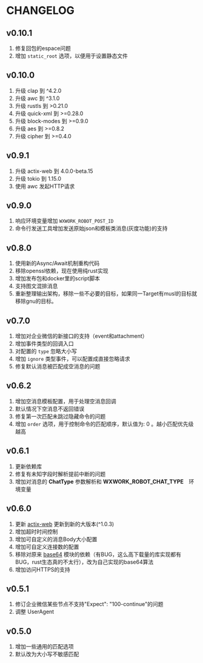 CHANGELOG
============

v0.10.1
----------

1. 修复回包的espace问题
2. 增加 `static_root` 选项，以便用于设置静态文件

v0.10.0
----------

1. 升级 clap 到 ^4.2.0
2. 升级 awc 到 ^3.1.0
3. 升级 rustls 到 >0.21.0
4. 升级 quick-xml 到 >=0.28.0
5. 升级 block-modes 到 >=0.9.0
6. 升级 aes 到 >=0.8.2
7. 升级 cipher 到 >=0.4.0

v0.9.1
----------

1. 升级 actix-web 到 4.0.0-beta.15
2. 升级 tokio 到 1.15.0
3. 使用 awc 发起HTTP请求

v0.9.0
----------

1. 响应环境变量增加 `WXWORK_ROBOT_POST_ID`
2. 命令行发送工具增加发送原始json和模板类消息(灰度功能)的支持

v0.8.0
----------

1. 使用新的Async/Await机制重构代码
2. 移除openssl依赖，现在使用纯rust实现
3. 增加发布包和docker里的script脚本
4. 支持图文混排消息
5. 重新整理输出架构，移除一些不必要的目标，如果同一Target有musl的目标就移除gnu的目标。

v0.7.0
----------

1. 增加对企业微信的新接口的支持（event和attachment）
2. 增加事件类型的回调入口
3. 对配置的 ```type``` 忽略大小写
4. 增加 ```ignore``` 类型事件，可以配置成直接忽略请求
5. 修复默认消息被匹配成空消息的问题

v0.6.2
----------

1. 增加空消息模板配置，用于处理空消息回调
2. 默认情况下空消息不返回错误
3. 修复第一次匹配未跳过隐藏命令的问题
4. 增加 ```order``` 选项，用于控制命令的匹配顺序，默认值为: 0 。越小匹配优先级越高

v0.6.1
----------

1. 更新依赖库
2. 修复有未知字段时解析提前中断的问题
3. 增加对消息的 **ChatType** 参数解析和 **WXWORK_ROBOT_CHAT_TYPE**　环境变量

v0.6.0
----------

1. 更新 [actix-web][1] 更新到新的大版本(^1.0.3)
2. 增加超时时间控制
3. 增加可自定义的消息Body大小配置
4. 增加可自定义连接数的配置
5. 移除对原来 [base64](https://crates.io/crates/base64) 模块的依赖（有BUG，这么高下载量的库实现都有BUG，rust生态真的不太行），改为自己实现的base64算法
6. 增加访问HTTPS的支持

v0.5.1
----------

1. 修订企业微信某些节点不支持"Expect": "100-continue"的问题
2. 调整 UserAgent

v0.5.0
----------

1. 增加一些通用的匹配选项
2. 默认改为大小写不敏感匹配

[1]: https://actix.rs/